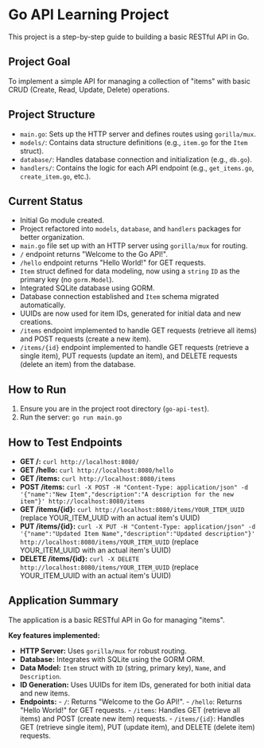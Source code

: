 # Go API Learning Project

This project is a step-by-step guide to building a basic RESTful API in Go.

## Project Goal

To implement a simple API for managing a collection of "items" with basic CRUD (Create, Read, Update, Delete) operations.

## Project Structure

- `main.go`: Sets up the HTTP server and defines routes using `gorilla/mux`.
- `models/`: Contains data structure definitions (e.g., `item.go` for the `Item` struct).
- `database/`: Handles database connection and initialization (e.g., `db.go`).
- `handlers/`: Contains the logic for each API endpoint (e.g., `get_items.go`, `create_item.go`, etc.).

## Current Status

- Initial Go module created.
- Project refactored into `models`, `database`, and `handlers` packages for better organization.
- `main.go` file set up with an HTTP server using `gorilla/mux` for routing.
- `/` endpoint returns "Welcome to the Go API!".
- `/hello` endpoint returns "Hello World!" for GET requests.
- `Item` struct defined for data modeling, now using a `string` `ID` as the primary key (no `gorm.Model`).
- Integrated SQLite database using GORM.
- Database connection established and `Item` schema migrated automatically.
- UUIDs are now used for item IDs, generated for initial data and new creations.
- `/items` endpoint implemented to handle GET requests (retrieve all items) and POST requests (create a new item).
- `/items/{id}` endpoint implemented to handle GET requests (retrieve a single item), PUT requests (update an item), and DELETE requests (delete an item) from the database.

## How to Run

1. Ensure you are in the project root directory (`go-api-test`).
2. Run the server: `go run main.go`

## How to Test Endpoints

- **GET /:** `curl http://localhost:8080/`
- **GET /hello:** `curl http://localhost:8080/hello`
- **GET /items:** `curl http://localhost:8080/items`
- **POST /items:** `curl -X POST -H "Content-Type: application/json" -d '{"name":"New Item","description":"A description for the new item"}' http://localhost:8080/items`
- **GET /items/{id}:** `curl http://localhost:8080/items/YOUR_ITEM_UUID` (replace YOUR_ITEM_UUID with an actual item's UUID)
- **PUT /items/{id}:** `curl -X PUT -H "Content-Type: application/json" -d '{"name":"Updated Item Name","description":"Updated description"}' http://localhost:8080/items/YOUR_ITEM_UUID` (replace YOUR_ITEM_UUID with an actual item's UUID)
- **DELETE /items/{id}:** `curl -X DELETE http://localhost:8080/items/YOUR_ITEM_UUID` (replace YOUR_ITEM_UUID with an actual item's UUID)

## Application Summary

The application is a basic RESTful API in Go for managing "items".

**Key features implemented:**

- **HTTP Server:** Uses `gorilla/mux` for robust routing.
- **Database:** Integrates with SQLite using the GORM ORM.
- **Data Model:** `Item` struct with `ID` (string, primary key), `Name`, and `Description`.
- **ID Generation:** Uses UUIDs for item IDs, generated for both initial data and new items.
- **Endpoints:**
      - `/`: Returns "Welcome to the Go API!".
      - `/hello`: Returns "Hello World!" for GET requests.
      - `/items`: Handles GET (retrieve all items) and POST (create new item) requests.
      - `/items/{id}`: Handles GET (retrieve single item), PUT (update item), and DELETE (delete item) requests.
